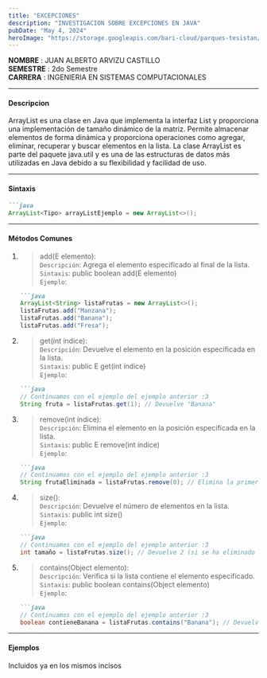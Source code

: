 ```yaml
---
title: "EXCEPCIONES"
description: "INVESTIGACION SOBRE EXCEPCIONES EN JAVA"
pubDate: "May 4, 2024"
heroImage: "https://storage.googleapis.com/bari-cloud/parques-tesistan/images/Designer%20(1).jpeg"
---
```


**NOMBRE** : JUAN ALBERTO ARVIZU CASTILLO <br>
**SEMESTRE** : 2do Semestre<br>
**CARRERA** : INGENIERIA EN SISTEMAS COMPUTACIONALES

<hr>

#### Descripcion

ArrayList es una clase en Java que implementa la interfaz List y proporciona una implementación de tamaño dinámico de la matriz. Permite almacenar elementos de forma dinámica y proporciona operaciones como agregar, eliminar, recuperar y buscar elementos en la lista. La clase ArrayList es parte del paquete java.util y es una de las estructuras de datos más utilizadas en Java debido a su flexibilidad y facilidad de uso.

<hr>

#### Sintaxis

```markdown
```java 
ArrayList<Tipo> arrayListEjemplo = new ArrayList<>();
```

<hr>

#### Métodos Comunes

1. > add(E elemento): <br> 
`Descripción`: Agrega el elemento especificado al final de la lista. <br>
`Sintaxis`: public boolean add(E elemento) <br>
`Ejemplo`: 
    ```markdown
    ```java 
    ArrayList<String> listaFrutas = new ArrayList<>();
    listaFrutas.add("Manzana");
    listaFrutas.add("Banana");
    listaFrutas.add("Fresa");
    ```

2. > get(int índice): <br>
`Descripción`: Devuelve el elemento en la posición especificada en la lista. <br>
`Sintaxis`: public E get(int índice) <br>
`Ejemplo`: 
    ```markdown
    ```java 
    // Continuamos con el ejemplo del ejemplo anterior :3
    String fruta = listaFrutas.get(1); // Devuelve "Banana"
    ```

3. > remove(int índice): <br>
`Descripción`: Elimina el elemento en la posición especificada en la lista. <br>
`Sintaxis`: public E remove(int índice) <br>
`Ejemplo`: 
    ```markdown
    ```java 
    // Continuamos con el ejemplo del ejemplo anterior :3
    String frutaEliminada = listaFrutas.remove(0); // Elimina la primera fruta y devuelve "Manzana"
    ```

4. > size(): <br>
`Descripción`: Devuelve el número de elementos en la lista. <br>
`Sintaxis`: public int size() <br>
`Ejemplo`: 
    ```markdown
    ```java 
    // Continuamos con el ejemplo del ejemplo anterior :3
    int tamaño = listaFrutas.size(); // Devuelve 2 (si se ha eliminado "Manzana")
    ```

5. > contains(Object elemento): <br>
`Descripción`: Verifica si la lista contiene el elemento especificado. <br>
`Sintaxis`: public boolean contains(Object elemento) <br>
`Ejemplo`: 
    ```markdown
    ```java 
    // Continuamos con el ejemplo del ejemplo anterior :3
    boolean contieneBanana = listaFrutas.contains("Banana"); // Devuelve true
    ```

<hr>

#### Ejemplos

Incluidos ya en los mismos incisos
